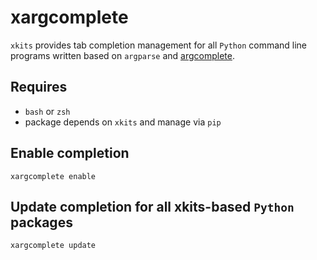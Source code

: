 xargcomplete
============

`xkits` provides tab completion management for all `Python` command line programs written based on `argparse` and [argcomplete](https://kislyuk.github.io/argcomplete/).

Requires
--------

- `bash` or `zsh`
- package depends on `xkits` and manage via `pip`

Enable completion
-----------------

```shell
xargcomplete enable
```

Update completion for all xkits-based `Python` packages
-------------------------------------------------------

```shell
xargcomplete update
```
